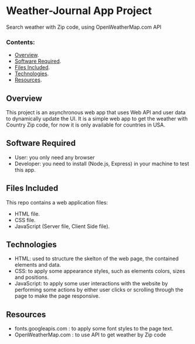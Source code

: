 # Weather-Journal App Project
Search weather with Zip code, using OpenWeatherMap.com API

### Contents:

- [Overview](#description).
- [Software Required](#Software-Required).
- [Files Included](#Files-Included).
- [Technologies](#Technologies).
- [Resources](#Resources).

## Overview
This project is an asynchronous web app that uses Web API and user data to dynamically update the UI.
It is a simple web app to get the weather with Country Zip code, for now it is only available for countries in USA.

## Software Required
- User: you only need any browser
- Developer: you need to install (Node.js, Express) in your machine to test this app.

## Files Included
This repo contains a web application files:
- HTML file.
- CSS file.
- JavaScript (Server file, Client Side file).

## Technologies
- HTML: used to structure the skelton of the web page, the contained elements and data.
- CSS: to apply some appearance styles, such as elements colors, sizes and positions.
- JavaScript: to apply some user interactions with the website by performing some actions by either user clicks or scrolling through the page to make the page responsive.

## Resources
- fonts.googleapis.com : to apply some font styles to the page text.
- OpenWeatherMap.com : to use API to get weather by Zip code

